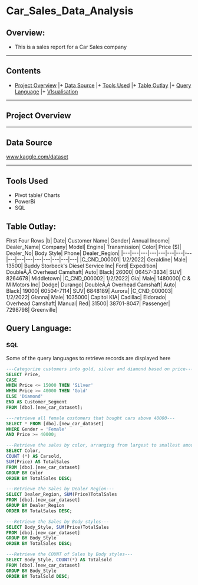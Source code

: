 # Car_Sales_Data_Analysis
## Overview:

+ This is a sales report for a Car Sales company 

---

## Contents

+ [Project Overview](#Project-Overview) |+ [Data Source](#Data-Source) |+ [Tools Used](#Tools-Used) |+ [Table Outlay](#Table-Outlay) |+ [Query Language](#Query-Language) |+ [VIsualisation](#VIsualisation)

---
## Project Overview

>>

--- 
## Data Source
www.kaggle.com/dataset

---
## Tools Used
+ Pivot table/ Charts
+ PowerBi
+ SQL

## Table Outlay:
FIrst Four Rows
|b|	Date|	Customer Name|	Gender|	Annual Income|	Dealer_Name|	Company|	Model|	Engine|	Transmission|	Color|	Price ($)|	Dealer_No| 	Body Style|	Phone|	Dealer_Region|
|---|---|---|---|---|---|---|---|---|---|---|---|---|---|---|---|
|C_CND_000001|	1/2/2022|	Geraldine|	Male|	13500| Buddy Storbeck's Diesel Service Inc|	Ford|	Expedition|	DoubleÃ‚Â Overhead Camshaft|	Auto|	Black|	26000|	06457-3834|	SUV| 8264678|	Middletown|
|C_CND_000002|	1/2/2022|	Gia|	Male|	1480000|	C & M Motors Inc|	Dodge|	Durango|	DoubleÃ‚Â Overhead Camshaft|	Auto|	Black|	19000|	60504-7114|	SUV|	6848189|	Aurora|
|C_CND_000003|	1/2/2022|	Gianna|	Male|	1035000|	Capitol KIA|	Cadillac|	Eldorado|	Overhead Camshaft|	Manual|	Red|	31500|	38701-8047|	Passenger|	7298798|	Greenville|

## Query Language:

### SQL
Some of the query languages to retrieve records are displayed here

```SQL
---Categorize customers into gold, silver and diamond based on price---
SELECT Price, 
CASE
WHEN Price <= 15000 THEN 'Silver'
WHEN Price >= 40000 THEN 'Gold'
ELSE 'Diamond'
END AS Customer_Segment
FROM [dbo].[new_car_dataset];

```

```SQL
---retrieve all female customers that bought cars above 40000---
SELECT * FROM [dbo].[new_car_dataset]
WHERE Gender = 'Female'
AND Price >= 40000;

```

```SQL
---Retrieve the sales by color, arranging from largest to smallest amount---
SELECT Color,
COUNT (*) AS Carsold, 
SUM(Price) AS TotalSales
FROM [dbo].[new_car_dataset]
GROUP BY Color
ORDER BY TotalSales DESC;

```

```SQL
---Retrieve the Sales by Dealer Region---
SELECT Dealer_Region, SUM(Price)TotalSales
FROM [dbo].[new_car_dataset]
GROUP BY Dealer_Region
ORDER BY TotalSales DESC;

```

```SQL
---Retrieve the Sales by Body styles---
SELECT Body_Style, SUM(Price)TotalSales
FROM [dbo].[new_car_dataset]
GROUP BY Body_Style
ORDER BY TotalSales DESC;

```

```SQL
---Retrieve the COUNT of Sales by Body styles---
SELECT Body_Style, COUNT(*) AS Totalsold
FROM [dbo].[new_car_dataset]
GROUP BY Body_Style
ORDER BY TotalSold DESC;
```

